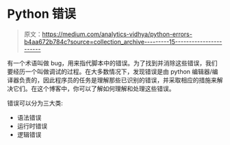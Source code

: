 # Python 错误

> 原文：<https://medium.com/analytics-vidhya/python-errors-b4aa672b784c?source=collection_archive---------15----------------------->

有一个术语叫做 bug，用来指代脚本中的错误。为了找到并消除这些错误，我们要经历一个叫做调试的过程。在大多数情况下，发现错误是由 python 编辑器/编译器负责的，因此程序员的任务是理解那些已识别的错误，并采取相应的措施来解决它们。在这个博客中，你可以了解如何理解和处理这些错误。

错误可以分为三大类:

*   语法错误
*   运行时错误
*   逻辑错误